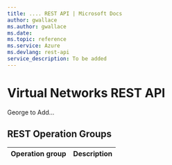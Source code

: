 ```yaml
---
title: .... REST API | Microsoft Docs
author: gwallace
ms.author: gwallace
ms.date: 
ms.topic: reference
ms.service: Azure
ms.devlang: rest-api
service_description: To be added
---
```


# Virtual Networks REST API

George to Add...

## REST Operation Groups 

| Operation group | Description                                                        |
|-----------------|--------------------------------------------------------------------|
